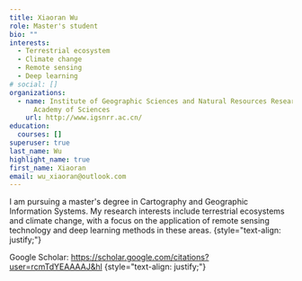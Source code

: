 ```yaml
---
title: Xiaoran Wu
role: Master's student
bio: ""
interests:
  - Terrestrial ecosystem
  - Climate change
  - Remote sensing
  - Deep learning
# social: []
organizations:
  - name: Institute of Geographic Sciences and Natural Resources Research, Chinese
      Academy of Sciences
    url: http://www.igsnrr.ac.cn/
education:
  courses: []
superuser: true
last_name: Wu
highlight_name: true
first_name: Xiaoran
email: wu_xiaoran@outlook.com
---
```

I am pursuing a master's degree in Cartography and Geographic Information Systems. My research interests include terrestrial ecosystems and climate change, with a focus on the application of remote sensing technology and deep learning methods in these areas.
{style="text-align: justify;"}

Google Scholar: https://scholar.google.com/citations?user=rcmTdYEAAAAJ&hl
{style="text-align: justify;"}
